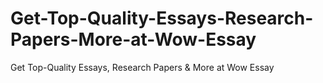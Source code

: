 # Get-Top-Quality-Essays-Research-Papers-More-at-Wow-Essay
Get Top-Quality Essays, Research Papers &amp; More at Wow Essay
